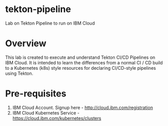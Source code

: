 # tekton-pipeline
Lab on Tekton Pipeline to run on IBM Cloud

# Overview
This lab is created to execute and understand Tekton CI/CD Pipelines on IBM Cloud. It is intended to learn the differences from a normal CI / CD build to a Kubernetes (k8s) style resources for declaring CI/CD-style pipelines using Tekton.

# Pre-requisites
1. IBM Cloud Account. Signup here - http://cloud.ibm.com/registration
2. IBM Cloud Kubernetes Service - https://cloud.ibm.com/kubernetes/clusters

